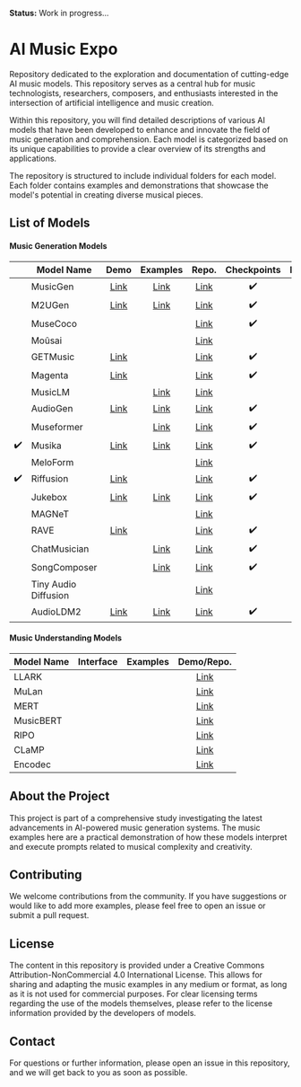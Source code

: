 **Status:** Work in progress...

# AI Music Expo
Repository dedicated to the exploration and documentation of cutting-edge AI music models. This repository serves as a central hub for music technologists, researchers, composers, and enthusiasts interested in the intersection of artificial intelligence and music creation.

Within this repository, you will find detailed descriptions of various AI models that have been developed to enhance and innovate the field of music generation and comprehension. Each model is categorized based on its unique capabilities to provide a clear overview of its strengths and applications.

The repository is structured to include individual folders for each model. Each folder contains examples and demonstrations that showcase the model's potential in creating diverse musical pieces.

## List of Models
#### Music Generation Models


|                  | Model Name      | Demo                                                                                                                | Examples                                                          | Repo.                                                                                 | Checkpoints      | Interface        |
|:----------------:|-----------------|:-------------------------------------------------------------------------------------------------------------------:|:-----------------------------------------------------------------:|:-------------------------------------------------------------------------------------:|:----------------:|:----------------:|
|                  | MusicGen        |[Link](https://huggingface.co/spaces/facebook/MusicGen)                                                              |[Link](https://ai.honu.io/papers/musicgen/)                        |[Link](https://github.com/facebookresearch/audiocraft/blob/main/docs/MUSICGEN.md)      |:heavy_check_mark:|:heavy_check_mark:|
|                  | M2UGen          |[Link](https://huggingface.co/M2UGen)                                                                                |[Link](https://crypto-code.github.io/M2UGen-Demo/)                 |[Link](https://github.com/shansongliu/M2UGen)                                          |:heavy_check_mark:|:heavy_check_mark:|
|                  | MuseCoco        |                                                                                                                     |                                                                   |[Link](https://github.com/microsoft/muzic/blob/main/musecoco/README.md)                |:heavy_check_mark:|                  |
|                  | Moûsai          |                                                                                                                     |                                                                   |[Link](https://github.com/archinetai/audio-diffusion-pytorch?tab=readme-ov-file)       |                  |                  |
|                  | GETMusic        |[Link](https://www.youtube.com/watch?v=M2TEQF5x6bc)                                                                  |                                                                   |[Link](https://github.com/microsoft/muzic/tree/main/getmusic)                          |:heavy_check_mark:|                  |
|                  | Magenta         |[Link](https://magenta.tensorflow.org/demos)                                                                         |                                                                   |[Link](https://magenta.tensorflow.org/)                                                |:heavy_check_mark:|:heavy_check_mark:|
|                  | MusicLM         |                                                                                                                     |[Link](https://google-research.github.io/seanet/musiclm/examples/) |[Link](https://github.com/lucidrains/musiclm-pytorch?tab=readme-ov-file)               |                  |                  |
|                  | AudioGen        |[Link](https://github.com/facebookresearch/audiocraft/blob/main/demos/audiogen_demo.ipynb)                           |[Link](https://felixkreuk.github.io/audiogen/)                     |[Link](https://github.com/facebookresearch/audiocraft/blob/main/docs/AUDIOGEN.md)      |:heavy_check_mark:|                  |
|                  | Museformer      |                                                                                                                     |[Link](https://ai-muzic.github.io/museformer/)                     |[Link](https://github.com/microsoft/muzic/tree/main/museformer)                        |:heavy_check_mark:|                  |
|:heavy_check_mark:| Musika          |[Link](https://colab.research.google.com/drive/1PowSw3doBURwLE-OTCiWkO8HVbS5paRb)                                    |[Link](https://marcoppasini.github.io/musika)                      |[Link](https://github.com/marcoppasini/musika)                                         |:heavy_check_mark:|:heavy_check_mark:|
|                  | MeloForm        |                                                                                                                     |                                                                   |[Link](https://github.com/microsoft/muzic/tree/main/meloform)                          |                  |                  |
|:heavy_check_mark:| Riffusion       |[Link](https://www.riffusion.com/)                                                                                   |                                                                   |[Link](https://github.com/riffusion/riffusion)                                         |:heavy_check_mark:|:heavy_check_mark:|
|                  | Jukebox         |[Link](https://colab.research.google.com/github/openai/jukebox/blob/master/jukebox/Interacting_with_Jukebox.ipynb)   |[Link](https://openai.com/research/jukebox)                        |[Link](https://github.com/openai/jukebox/)                                             |:heavy_check_mark:|:heavy_check_mark:|
|                  | MAGNeT          |                                                                                                                     |                                                                   |[Link](https://github.com/facebookresearch/audiocraft/blob/main/model_cards/MAGNET_MODEL_CARD.md) |                  |                  |
|                  | RAVE            |[Link](https://colab.research.google.com/drive/1ih-gv1iHEZNuGhHPvCHrleLNXvooQMvI?usp=sharing)                        |                                                                   |[Link](https://github.com/acids-ircam/RAVE)                                            |:heavy_check_mark:|                  |
|                  | ChatMusician    |                                                                                                                     |[Link](https://ezmonyi.github.io/ChatMusician/)                    |[Link](https://github.com/hf-lin/ChatMusician)                                         |:heavy_check_mark:|                  |
|                  | SongComposer    |                                                                                                                     |[Link](https://pjlab-songcomposer.github.io)                       |[Link](https://github.com/pjlab-songcomposer/songcomposer)                             |:heavy_check_mark:|                  |
|                  | Tiny Audio Diffusion |                                                                                                                |                                                                   |[Link](https://github.com/crlandsc/tiny-audio-diffusion)                               |                  |                  |
|                  | AudioLDM2       |[Link](https://huggingface.co/spaces/haoheliu/audioldm2-text2audio-text2music)                                       |[Link](https://audioldm.github.io/audioldm2/)                      |[Link](https://github.com/haoheliu/AudioLDM2)                                          |:heavy_check_mark:|:heavy_check_mark:|

#### Music Understanding Models

| Model Name      | Interface        | Examples         | Demo/Repo.     |
|-----------------|:----------------:|:----------------:|:--------------:|
| LLARK           |                  |                  |[Link](https://github.com/spotify-research/llark)       |
| MuLan           |                  |                  |[Link](https://github.com/lucidrains/musiclm-pytorch?tab=readme-ov-file)       |
| MERT            |                  |                  |[Link](https://github.com/yizhilll/mert)       |
| MusicBERT       |                  |                  |[Link](https://github.com/microsoft/muzic/tree/main/musicbert)       |
| RIPO            |                  |                  |[Link](https://github.com/guozixunnicolas/fundamentalmusicembedding)       |
| CLaMP           |                  |                  |[Link](https://github.com/microsoft/muzic/tree/main/clamp)       |
| Encodec         |                  |                  |[Link](https://github.com/facebookresearch/encodec)       |


## About the Project

This project is part of a comprehensive study investigating the latest advancements in AI-powered music generation systems. The music examples here are a practical demonstration of how these models interpret and execute prompts related to musical complexity and creativity.

## Contributing

We welcome contributions from the community. If you have suggestions or would like to add more examples, please feel free to open an issue or submit a pull request.

## License

The content in this repository is provided under a Creative Commons Attribution-NonCommercial 4.0 International License. This allows for sharing and adapting the music examples in any medium or format, as long as it is not used for commercial purposes. For clear licensing terms regarding the use of the models themselves, please refer to the license information provided by the developers of models.

## Contact

For questions or further information, please open an issue in this repository, and we will get back to you as soon as possible.
